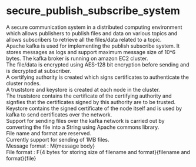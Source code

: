 # secure_publish_subscribe_system
A secure communication system in a distributed computing environment which allows publishers to publish files and data on various topics and allows subscribers to retrieve all the files/data related to a topic.
<br>Apache kafka is used for implementing the publish subscribe system. It stores messages as logs and support maximum message size of 10^6 bytes. The kafka broker is running on amazon EC2 cluster.
<br>The file/data is encrypted using AES-128 bit encryption before sending and is decrypted at subscriber.
<br>A certifying authority is created which signs certificates to authenticate  the cluster nodes.
<br>A truststore and keystore is created at each node in the cluster.
<br>The truststore contains the certificate of the certifying authority and signfies that the certificates signed by this authority are to be trusted.
<br>Keystore contains the signed certificate of the node itself and is used by kafka to send certificates over the network.
<br>Support for sending files over the kafka network is carried out by converting the file into a String using Apache commons library.
<br>File name and format are reserved.
<br>Currently support for sending of 1MB files.
<br>Message format : M{message body}
<br>File format : F{4 bytes for storing size of filename and format}{filename and format}{file}
